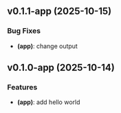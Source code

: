 ## v0.1.1-app (2025-10-15)

### Bug Fixes

- **(app)**: change output

## v0.1.0-app (2025-10-14)

### Features

- **(app)**: add hello world
